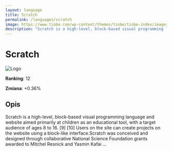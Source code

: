```yaml
---
layout: language
title: Scratch
permalink: /languages/scratch
image: https://www.tiobe.com/wp-content/themes/tiobe/tiobe-index/images/Scratch.png
description: "Scratch is a high-level, block-based visual programming language and website aimed primarily at children as an educational tool, with a target audience of ages 8 to 16. [9] [10] Users on the site can create projects on the website using a block-like interface.Scratch was conceived and designed through collaborative National Science Foundation grants awarded to Mitchel Resnick and Yasmin Kafai ..."
---
```


# Scratch

![Logo](https://www.tiobe.com/wp-content/themes/tiobe/tiobe-index/images/Scratch.png)

**Ranking**: 12

**Zmiana**: +0.36%    

## Opis

Scratch is a high-level, block-based visual programming language and website aimed primarily at children as an educational tool, with a target audience of ages 8 to 16. [9] [10] Users on the site can create projects on the website using a block-like interface.Scratch was conceived and designed through collaborative National Science Foundation grants awarded to Mitchel Resnick and Yasmin Kafai ...
